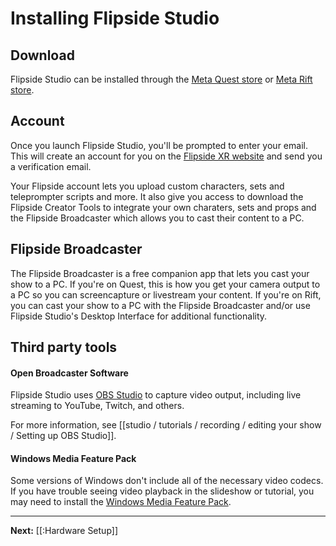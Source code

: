 # Installing Flipside Studio

## Download

Flipside Studio can be installed through the [Meta Quest store](https://ocul.us/3VjQ3NM) or [Meta Rift store](https://ocul.us/3AAw5Xm).

## Account

Once you launch Flipside Studio, you'll be prompted to enter your email. This will create an account for you on the [Flipside XR website](https://www.flipsidexr.com/) and send you a verification email.

Your Flipside account lets you upload custom characters, sets and teleprompter scripts and more.  It also give you access to download the Flipside Creator Tools to integrate your own charaters, sets and props and the Flipside Broadcaster which allows you to cast their content to a PC.

## Flipside Broadcaster

The Flipside Broadcaster is a free companion app that lets you cast your show to a PC.  If you're on Quest, this is how you get your camera output to a PC so you can screencapture or livestream your content.  If you're on Rift, you can cast your show to a PC with the Flipside Broadcaster and/or use Flipside Studio's Desktop Interface for additional functionality.


## Third party tools

#### Open Broadcaster Software

Flipside Studio uses [OBS Studio](https://obsproject.com/download) to capture video output, including live streaming to YouTube, Twitch, and others.

For more information, see [[studio / tutorials / recording / editing your show / Setting up OBS Studio]].

#### Windows Media Feature Pack

Some versions of Windows don't include all of the necessary video codecs. If you have trouble seeing video playback in the slideshow or tutorial, you may need to install the [Windows Media Feature Pack](https://www.microsoft.com/en-us/software-download/mediafeaturepack).


---

**Next:** [[:Hardware Setup]]
